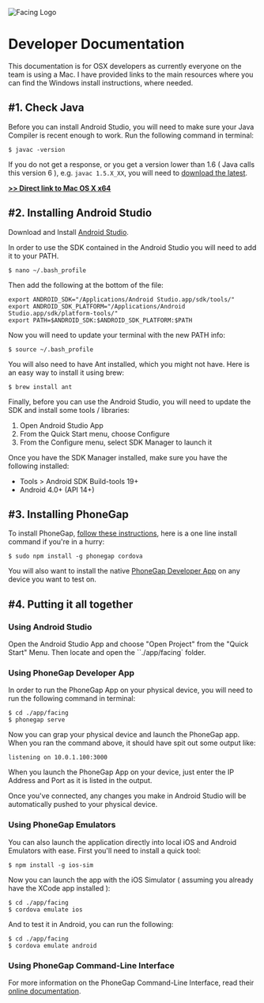 ![Facing Logo](https://raw.githubusercontent.com/manifestinteractive/facing/master/assets/logo/exports/main/rectangle/logo_rectangle_github.png)



Developer Documentation
===

This documentation is for OSX developers as currently everyone on the team is using a Mac.  I have provided links to the main resources where you can find the Windows install instructions, where needed.

\#1. Check Java
---

Before you can install Android Studio, you will need to make sure your Java Compiler is recent enough to work. Run the following command in terminal:

    $ javac -version

If you do not get a response, or you get a version lower than 1.6 ( Java calls this version 6 ), e.g. `javac 1.5.X_XX`, you will need to [download the latest](http://www.oracle.com/technetwork/java/javase/downloads/jdk8-downloads-2133151.html).

**[>> Direct link to Mac OS X x64](http://download.oracle.com/otn-pub/java/jdk/8u11-b12/jdk-8u11-macosx-x64.dmg)**


\#2. Installing Android Studio
---

Download and Install [Android Studio](http://developer.android.com/sdk/installing/studio.html).

In order to use the SDK contained in the Android Studio you will need to add it to your PATH.

    $ nano ~/.bash_profile

Then add the following at the bottom of the file:

    export ANDROID_SDK="/Applications/Android Studio.app/sdk/tools/"
    export ANDROID_SDK_PLATFORM="/Applications/Android Studio.app/sdk/platform-tools/"
    export PATH=$ANDROID_SDK:$ANDROID_SDK_PLATFORM:$PATH

Now you will need to update your terminal with the new PATH info:

    $ source ~/.bash_profile

You will also need to have Ant installed, which you might not have.  Here is an easy way to install it using brew:

    $ brew install ant

Finally, before you can use the Android Studio, you will need to update the SDK and install some tools / libraries:

1. Open Android Studio App
2. From the Quick Start menu, choose Configure
3. From the Configure menu, select SDK Manager to launch it

Once you have the SDK Manager installed, make sure you have the following installed:

* Tools > Android SDK Build-tools 19+
* Android 4.0+ (API 14+)

\#3. Installing PhoneGap
---

To install PhoneGap, [follow these instructions](http://phonegap.com/install/), here is a one line install command if you're in a hurry:

    $ sudo npm install -g phonegap cordova

You will also want to install the native [PhoneGap Developer App](http://app.phonegap.com/) on any device you want to test on.

\#4. Putting it all together
---

### Using Android Studio

Open the Android Studio App and choose "Open Project" from the "Quick Start" Menu.  Then locate and open the ``./app/facing` folder.

### Using PhoneGap Developer App

In order to run the PhoneGap App on your physical device, you will need to run the following command in terminal:

    $ cd ./app/facing
    $ phonegap serve

Now you can grap your physical device and launch the PhoneGap app. When you ran the command above, it should have spit out some output like:

    listening on 10.0.1.100:3000

When you launch the PhoneGap App on your device, just enter the IP Address and Port as it is listed in the output.

Once you've connected, any changes you make in Android Studio will be automatically pushed to your physical device.

### Using PhoneGap Emulators

You can also launch the application directly into local iOS and Android Emulators with ease.  First you'll need to install a quick tool:

    $ npm install -g ios-sim

Now you can launch the app with the iOS Simulator ( assuming you already have the XCode app installed ):

    $ cd ./app/facing
    $ cordova emulate ios

And to test it in Android, you can run the following:

    $ cd ./app/facing
    $ cordova emulate android

### Using PhoneGap Command-Line Interface

For more information on the PhoneGap Command-Line Interface, read their [online documentation](http://docs.phonegap.com/en/3.5.0/guide_cli_index.md.html#The%20Command-Line%20Interface).
